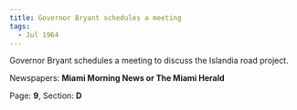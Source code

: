 ```yaml
---  
title: Governor Bryant schedules a meeting  
tags:  
  - Jul 1964  
---  
```

  
Governor Bryant schedules a meeting to discuss the Islandia road project.  
  
Newspapers: **Miami Morning News or The Miami Herald**  
  
Page: **9**, Section: **D** 
